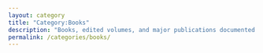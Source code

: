 ```yaml
---
layout: category
title: "Category:Books"
description: "Books, edited volumes, and major publications documented under the Sunil Abraham Project, including authored and co-authored works."
permalink: /categories/books/
---
```

